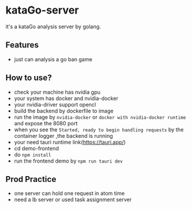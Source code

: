 # kataGo-server
it's a kataGo analysis server by golang.

## Features
* just can analysis a go ban game

## How to use?
* check your machine has nvidia gpu
* your system has docker and nvidia-docker
* your nvidia-driver support opencl
* build the backend by dockerfile to image
* run the image by `nvidia-docker` or `docker with nvidia-docker runtime` and expose the 8080 port
* when you see the `Started, ready to begin handling requests` by the container logger ,the backend is running
* your need tauri runtime link(https://tauri.app/)
* cd demo-frontend
* do `npm install`
* run the frontend demo by `npm run tauri dev`

## Prod Practice
* one server can hold one request in atom time
* need a lb server or used task assignment server 